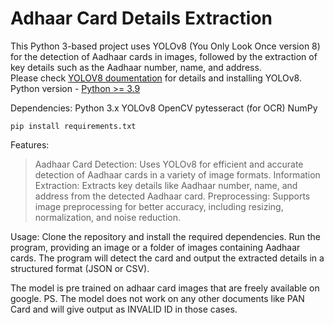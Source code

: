 # Adhaar Card Details Extraction
This Python 3-based project uses YOLOv8 (You Only Look Once version 8) for the detection of Aadhaar cards in images, followed by the extraction of key details such as the Aadhaar number, name, and address. <br>
Please check <a href="https://github.com/ultralytics/ultralytics/tree/main "> YOLOV8 doumentation</a> for details and installing YOLOv8. <br>
Python version - <a href = "https://docs.python.org/3.9/"> Python >= 3.9</a>

Dependencies:
Python 3.x
YOLOv8
OpenCV
pytesseract (for OCR)
NumPy

```
pip install requirements.txt
```

Features: <br>
>Aadhaar Card Detection: Uses YOLOv8 for efficient and accurate detection of Aadhaar cards in a variety of image formats.
>Information Extraction: Extracts key details like Aadhaar number, name, and address from the detected Aadhaar card.
>Preprocessing: Supports image preprocessing for better accuracy, including resizing, normalization, and noise reduction.

Usage:
Clone the repository and install the required dependencies.
Run the program, providing an image or a folder of images containing Aadhaar cards.
The program will detect the card and output the extracted details in a structured format (JSON or CSV).

The model is pre trained on adhaar card images that are freely available on google.
PS. The model does not work on any other documents like PAN Card and will give output as INVALID ID in those cases.
